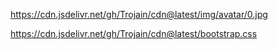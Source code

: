 https://cdn.jsdelivr.net/gh/Trojain/cdn@latest/img/avatar/0.jpg

https://cdn.jsdelivr.net/gh/Trojain/cdn@latest/bootstrap.css